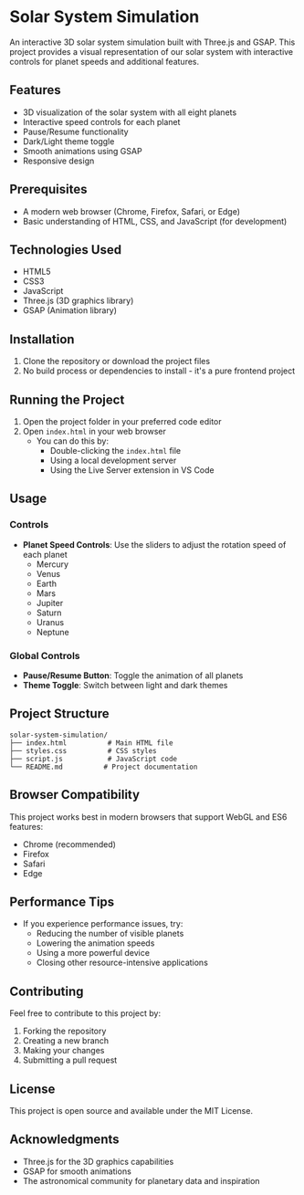 # Solar System Simulation

An interactive 3D solar system simulation built with Three.js and GSAP. This project provides a visual representation of our solar system with interactive controls for planet speeds and additional features.

## Features

- 3D visualization of the solar system with all eight planets
- Interactive speed controls for each planet
- Pause/Resume functionality
- Dark/Light theme toggle
- Smooth animations using GSAP
- Responsive design

## Prerequisites

- A modern web browser (Chrome, Firefox, Safari, or Edge)
- Basic understanding of HTML, CSS, and JavaScript (for development)

## Technologies Used

- HTML5
- CSS3
- JavaScript
- Three.js (3D graphics library)
- GSAP (Animation library)

## Installation

1. Clone the repository or download the project files
2. No build process or dependencies to install - it's a pure frontend project

## Running the Project

1. Open the project folder in your preferred code editor
2. Open `index.html` in your web browser
   - You can do this by:
     - Double-clicking the `index.html` file
     - Using a local development server
     - Using the Live Server extension in VS Code

## Usage

### Controls

- **Planet Speed Controls**: Use the sliders to adjust the rotation speed of each planet
  - Mercury
  - Venus
  - Earth
  - Mars
  - Jupiter
  - Saturn
  - Uranus
  - Neptune

### Global Controls

- **Pause/Resume Button**: Toggle the animation of all planets
- **Theme Toggle**: Switch between light and dark themes

## Project Structure

```
solar-system-simulation/
├── index.html          # Main HTML file
├── styles.css          # CSS styles
├── script.js           # JavaScript code
└── README.md          # Project documentation
```

## Browser Compatibility

This project works best in modern browsers that support WebGL and ES6 features:
- Chrome (recommended)
- Firefox
- Safari
- Edge

## Performance Tips

- If you experience performance issues, try:
  - Reducing the number of visible planets
  - Lowering the animation speeds
  - Using a more powerful device
  - Closing other resource-intensive applications

## Contributing

Feel free to contribute to this project by:
1. Forking the repository
2. Creating a new branch
3. Making your changes
4. Submitting a pull request

## License

This project is open source and available under the MIT License.

## Acknowledgments

- Three.js for the 3D graphics capabilities
- GSAP for smooth animations
- The astronomical community for planetary data and inspiration 
